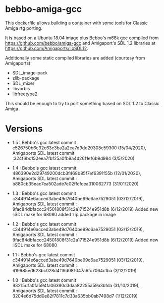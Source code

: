 # bebbo-amiga-gcc

This dockerfile allows building a container with some tools for Classic Amiga rtg porting. 

It is based on a Ubuntu 18.04 image plus Bebbo's m68k gcc compiled from https://github.com/bebbo/amiga-gcc and Amigaport's SDL 1.2 libraries at https://github.com/Amigaports/libSDL12. 

Additionally some static compiled libraries are added (courtesy from Amigaports):
- SDL_image-pack
- zlib-package
- SDL_mixer
- libvorbis
- libfreetype2


This should be enough to try to port something based on SDL 1.2 to Classic Amiga

# Versions

- 1.5 : Bebbo's gcc latest commit c526750b6c32c63c3ba2a2ca7d9dd20308c59300 (15/04/2020), Amigaports SDL latest commit :324f6bc150eea7fbf25a0fb9a4d26f1ef6b9d984 (3/5/2020)

- 1.4 : Bebbo's gcc latest commit 486390e2d29749200dcb3f468b85f7ef6391f55b (12/01/2020), Amigaports SDL latest commit : b880cb35eac7ea502ade7e02ffcfcea310062773 (31/01/2020)

- 1.3 : Bebbo's gcc latest commit c344914e6acced3abe49d7640be99c6ae7529051 (03/12/2019), Amigaports SDL latest commit : 9fac84dbfaccc24501808f31c2a171524e951d8b (6/12/2019)
Added new liSDL make for 68080
added zip package in image

- 1.2 : Bebbo's gcc latest commit c344914e6acced3abe49d7640be99c6ae7529051 (03/12/2019), Amigaports SDL latest commit : 9fac84dbfaccc24501808f31c2a171524e951d8b (6/12/2019)
Added new liSDL make for 68080

- 1.1 : Bebbo's gcc latest commit c344914e6acced3abe49d7640be99c6ae7529051 (03/12/2019), Amigaports SDL latest commit : 619985ed623bc028d4f19d081047a6fc7064c1ba (3/12/2019)

- 1.0 : Bebbo's gcc latest commit 93215d1a0fa594fa06380d3daa82255a59a3bfda (31/10/2019), Amigaports SDL latest commit : 3204e6d75dd0e82f7811c7d33a635bb0ab7498d7 (1/12/2019)
